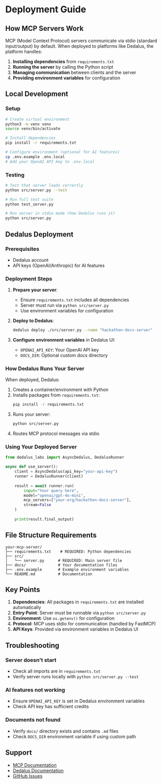 # Deployment Guide

## How MCP Servers Work

MCP (Model Context Protocol) servers communicate via stdio (standard input/output) by default. When deployed to platforms like Dedalus, the platform handles:

1. **Installing dependencies** from `requirements.txt`
2. **Running the server** by calling the Python script
3. **Managing communication** between clients and the server
4. **Providing environment variables** for configuration

## Local Development

### Setup
```bash
# Create virtual environment
python3 -m venv venv
source venv/bin/activate

# Install dependencies
pip install -r requirements.txt

# Configure environment (optional for AI features)
cp .env.example .env.local
# Add your OpenAI API key to .env.local
```

### Testing
```bash
# Test that server loads correctly
python src/server.py --test

# Run full test suite
python test_server.py

# Run server in stdio mode (how Dedalus runs it)
python src/server.py
```

## Dedalus Deployment

### Prerequisites
- Dedalus account
- API keys (OpenAI/Anthropic) for AI features

### Deployment Steps

1. **Prepare your server**:
   - Ensure `requirements.txt` includes all dependencies
   - Server must run via `python src/server.py`
   - Use environment variables for configuration

2. **Deploy to Dedalus**:
   ```bash
   dedalus deploy ./src/server.py --name "hackathon-docs-server"
   ```

3. **Configure environment variables** in Dedalus UI:
   - `OPENAI_API_KEY`: Your OpenAI API key
   - `DOCS_DIR`: Optional custom docs directory

### How Dedalus Runs Your Server

When deployed, Dedalus:

1. Creates a container/environment with Python
2. Installs packages from `requirements.txt`:
   ```bash
   pip install -r requirements.txt
   ```
3. Runs your server:
   ```bash
   python src/server.py
   ```
4. Routes MCP protocol messages via stdio

### Using Your Deployed Server

```python
from dedalus_labs import AsyncDedalus, DedalusRunner

async def use_server():
    client = AsyncDedalus(api_key="your-api-key")
    runner = DedalusRunner(client)
    
    result = await runner.run(
        input="Your query here",
        model="openai/gpt-4o-mini",
        mcp_servers=["your-org/hackathon-docs-server"],
        stream=False
    )
    
    print(result.final_output)
```

## File Structure Requirements

```
your-mcp-server/
├── requirements.txt    # REQUIRED: Python dependencies
├── src/
│   └── server.py      # REQUIRED: Main server file
├── docs/              # Your documentation files
├── .env.example       # Example environment variables
└── README.md          # Documentation
```

## Key Points

1. **Dependencies**: All packages in `requirements.txt` are installed automatically
2. **Entry Point**: Server must be runnable via `python src/server.py`
3. **Environment**: Use `os.getenv()` for configuration
4. **Protocol**: MCP uses stdio for communication (handled by FastMCP)
5. **API Keys**: Provided via environment variables in Dedalus UI

## Troubleshooting

### Server doesn't start
- Check all imports are in `requirements.txt`
- Verify server runs locally with `python src/server.py --test`

### AI features not working
- Ensure `OPENAI_API_KEY` is set in Dedalus environment variables
- Check API key has sufficient credits

### Documents not found
- Verify `docs/` directory exists and contains `.md` files
- Check `DOCS_DIR` environment variable if using custom path

## Support

- [MCP Documentation](https://modelcontextprotocol.io)
- [Dedalus Documentation](https://docs.dedaluslabs.ai)
- [GitHub Issues](https://github.com/yourusername/dedalus-docs-mcp-server/issues)